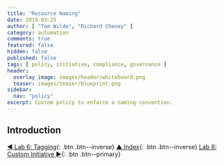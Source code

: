 ```yaml
---
title: "Resource Naming"
date: 2019-03-25
author: [ "Tom Wilde", "Richard Cheney" ]
category: automation
comments: true
featured: false
hidden: false
published: false
tags: [ policy, initiative, compliance, governance ]
header:
  overlay_image: images/header/whiteboard.png
  teaser: images/teaser/blueprint.png
sidebar:
  nav: "policy"
excerpt: Custom policy to enforce a naming convention.
---
```


## Introduction

[◄ Lab 6: Tagging](../lab6){: .btn .btn--inverse} [▲ Index](../#labs){: .btn .btn--inverse} [Lab 8: Custom Initiative ►](../lab8){: .btn .btn--primary}